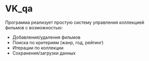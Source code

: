 # VK_qa
Программа реализует простую систему управления коллекцией фильмов с возможностью:

  - Добавления/удаления фильмов
  - Поиска по критериям (жанр, год, рейтинг)
  - Итерации по коллекции
  - Сохранения/загрузки данных
